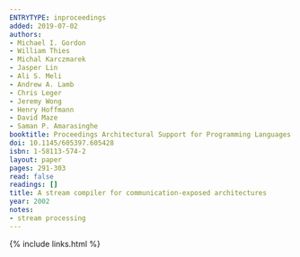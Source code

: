 ```yaml
---
ENTRYTYPE: inproceedings
added: 2019-07-02
authors:
- Michael I. Gordon
- William Thies
- Michal Karczmarek
- Jasper Lin
- Ali S. Meli
- Andrew A. Lamb
- Chris Leger
- Jeremy Wong
- Henry Hoffmann
- David Maze
- Saman P. Amarasinghe
booktitle: Proceedings Architectural Support for Programming Languages and Operating Systems
doi: 10.1145/605397.605428
isbn: 1-58113-574-2
layout: paper
pages: 291-303
read: false
readings: []
title: A stream compiler for communication-exposed architectures
year: 2002
notes:
- stream processing
---
```

{% include links.html %}
